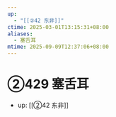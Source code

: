```yaml
---
up:
  - "[[②42 东非]]"
ctime: 2025-03-01T13:15:31+08:00
aliases:
  - 塞舌耳
mtime: 2025-09-09T12:37:06+08:00
---
```


# ②429 塞舌耳

- up: [[②42 东非]]
